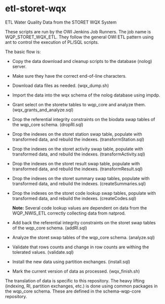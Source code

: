 # etl\-storet\-wqx

ETL Water Quality Data from the STORET WQX System

These scripts are run by the OWI Jenkins Job Runners. The job name is WQP\_STORET\_WQX\_ETL. They follow the general OWI ETL pattern using ant to control the execution of PL/SQL scripts.

The basic flow is:

* Copy the data download and cleanup scripts to the database (nolog) server.

* Make sure they have the correct end-of-line characters.

* Download data files as needed. (wqx_dump.sh)

* Import the data into the wqx schema of the nolog database using impdp.

* Grant select on the storetw tables to wqp\_core and analyze them. (wqx\_grants\_and\_analyze.sql)

* Drop the referential integrity constraints on the biodata swap tables of the wqp_core schema. (dropRI.sql)

* Drop the indexes on the storet station swap table, populate with transformed data, and rebuild the indexes. (transformStation.sql)

* Drop the indexes on the storet activity swap table, populate with transformed data, and rebuild the indexes. (transformActivity.sql)

* Drop the indexes on the storet result swap table, populate with transformed data, and rebuild the indexes. (transformResult.sql)

* Drop the indexes on the storet summary swap tables, populate with transformed data, and rebuild the indexes. (createSummaries.sql)

* Drop the indexes on the storet code lookup swap tables, populate with transformed data, and rebuild the indexes. (createCodes.sql)

	**Note:** Several code lookup values are dependent on data from the WQP\_NWIS\_ETL correctly collecting data from natprod.


* Add back the referential integrity constraints on the storet swap tables of the wqp_core schema. (addRI.sql)

* Analyze the storet swap tables of the wqp_core schema. (analyze.sql)

* Validate that rows counts and change in row counts are withing the tolerated values. (validate.sql)

* Install the new data using partition exchanges. (install.sql)

* Mark the current version of data as processed. (wqx\_finish.sh)

The translation of data is specific to this repository. The heavy lifting (indexing, RI, partition exchanges, etc.) is done using common packages in the wqp_core schema. These are defined in the schema-wqp-core repository.
